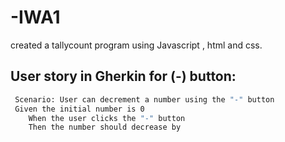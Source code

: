 # -IWA1
created a tallycount program using Javascript , html and css.
## User story in Gherkin for (-) button:

```sh
 Scenario: User can decrement a number using the "-" button
 Given the initial number is 0
    When the user clicks the "-" button
    Then the number should decrease by 
```

